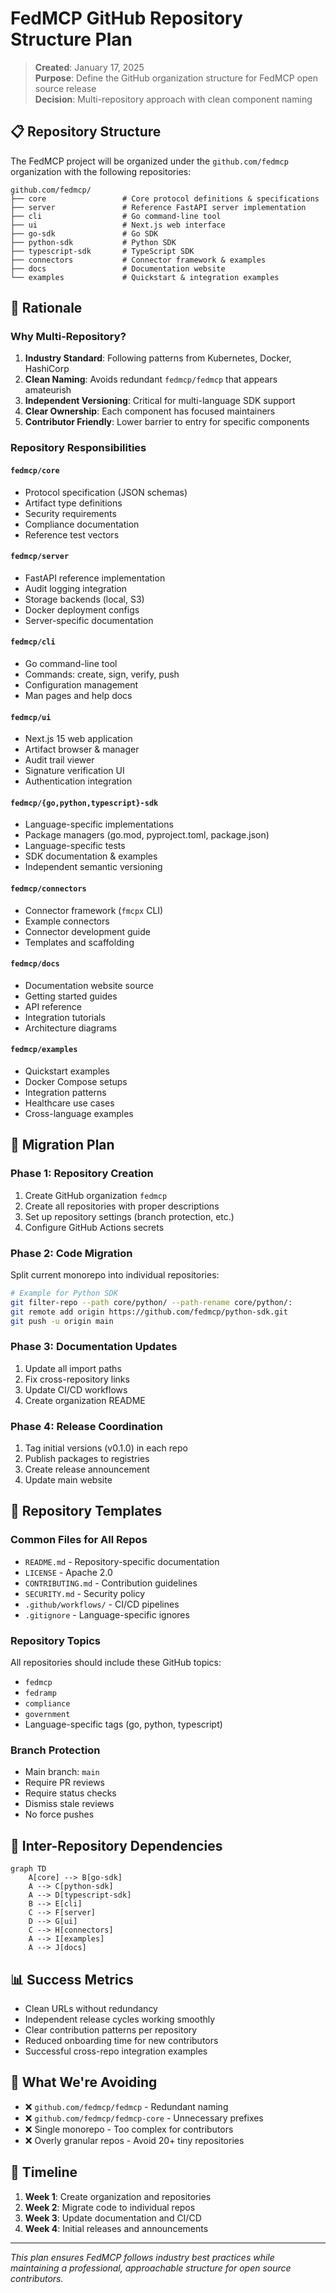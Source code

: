 # FedMCP GitHub Repository Structure Plan

> **Created**: January 17, 2025  
> **Purpose**: Define the GitHub organization structure for FedMCP open source release  
> **Decision**: Multi-repository approach with clean component naming  

## 📋 Repository Structure

The FedMCP project will be organized under the `github.com/fedmcp` organization with the following repositories:

```
github.com/fedmcp/
├── core                 # Core protocol definitions & specifications
├── server               # Reference FastAPI server implementation
├── cli                  # Go command-line tool
├── ui                   # Next.js web interface
├── go-sdk               # Go SDK
├── python-sdk           # Python SDK
├── typescript-sdk       # TypeScript SDK
├── connectors           # Connector framework & examples
├── docs                 # Documentation website
└── examples             # Quickstart & integration examples
```

## 🎯 Rationale

### Why Multi-Repository?

1. **Industry Standard**: Following patterns from Kubernetes, Docker, HashiCorp
2. **Clean Naming**: Avoids redundant `fedmcp/fedmcp` that appears amateurish
3. **Independent Versioning**: Critical for multi-language SDK support
4. **Clear Ownership**: Each component has focused maintainers
5. **Contributor Friendly**: Lower barrier to entry for specific components

### Repository Responsibilities

#### `fedmcp/core`
- Protocol specification (JSON schemas)
- Artifact type definitions
- Security requirements
- Compliance documentation
- Reference test vectors

#### `fedmcp/server`
- FastAPI reference implementation
- Audit logging integration
- Storage backends (local, S3)
- Docker deployment configs
- Server-specific documentation

#### `fedmcp/cli`
- Go command-line tool
- Commands: create, sign, verify, push
- Configuration management
- Man pages and help docs

#### `fedmcp/ui`
- Next.js 15 web application
- Artifact browser & manager
- Audit trail viewer
- Signature verification UI
- Authentication integration

#### `fedmcp/{go,python,typescript}-sdk`
- Language-specific implementations
- Package managers (go.mod, pyproject.toml, package.json)
- Language-specific tests
- SDK documentation & examples
- Independent semantic versioning

#### `fedmcp/connectors`
- Connector framework (`fmcpx` CLI)
- Example connectors
- Connector development guide
- Templates and scaffolding

#### `fedmcp/docs`
- Documentation website source
- Getting started guides
- API reference
- Integration tutorials
- Architecture diagrams

#### `fedmcp/examples`
- Quickstart examples
- Docker Compose setups
- Integration patterns
- Healthcare use cases
- Cross-language examples

## 🚀 Migration Plan

### Phase 1: Repository Creation
1. Create GitHub organization `fedmcp`
2. Create all repositories with proper descriptions
3. Set up repository settings (branch protection, etc.)
4. Configure GitHub Actions secrets

### Phase 2: Code Migration
Split current monorepo into individual repositories:

```bash
# Example for Python SDK
git filter-repo --path core/python/ --path-rename core/python/:
git remote add origin https://github.com/fedmcp/python-sdk.git
git push -u origin main
```

### Phase 3: Documentation Updates
1. Update all import paths
2. Fix cross-repository links
3. Update CI/CD workflows
4. Create organization README

### Phase 4: Release Coordination
1. Tag initial versions (v0.1.0) in each repo
2. Publish packages to registries
3. Create release announcement
4. Update main website

## 📝 Repository Templates

### Common Files for All Repos
- `README.md` - Repository-specific documentation
- `LICENSE` - Apache 2.0
- `CONTRIBUTING.md` - Contribution guidelines
- `SECURITY.md` - Security policy
- `.github/workflows/` - CI/CD pipelines
- `.gitignore` - Language-specific ignores

### Repository Topics
All repositories should include these GitHub topics:
- `fedmcp`
- `fedramp`
- `compliance`
- `government`
- Language-specific tags (go, python, typescript)

### Branch Protection
- Main branch: `main`
- Require PR reviews
- Require status checks
- Dismiss stale reviews
- No force pushes

## 🔗 Inter-Repository Dependencies

```mermaid
graph TD
    A[core] --> B[go-sdk]
    A --> C[python-sdk]
    A --> D[typescript-sdk]
    B --> E[cli]
    C --> F[server]
    D --> G[ui]
    C --> H[connectors]
    A --> I[examples]
    A --> J[docs]
```

## 📊 Success Metrics

- Clean URLs without redundancy
- Independent release cycles working smoothly
- Clear contribution patterns per repository
- Reduced onboarding time for new contributors
- Successful cross-repo integration examples

## 🚫 What We're Avoiding

- ❌ `github.com/fedmcp/fedmcp` - Redundant naming
- ❌ `github.com/fedmcp/fedmcp-core` - Unnecessary prefixes
- ❌ Single monorepo - Too complex for contributors
- ❌ Overly granular repos - Avoid 20+ tiny repositories

## 📅 Timeline

1. **Week 1**: Create organization and repositories
2. **Week 2**: Migrate code to individual repos
3. **Week 3**: Update documentation and CI/CD
4. **Week 4**: Initial releases and announcements

---

*This plan ensures FedMCP follows industry best practices while maintaining a professional, approachable structure for open source contributors.*